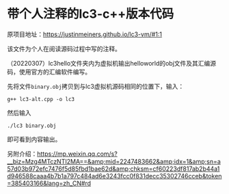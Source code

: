 # 带个人注释的lc3-c++版本代码

原项目地址：https://justinmeiners.github.io/lc3-vm/#1:1

该文件为个人在阅读源码过程中写的注释。

（20220307）lc3hello文件夹内为虚拟机输出helloworld的obj文件及其汇编源码，使用官方的汇编软件编写。

先将文件`binary.obj`拷贝到与lc3虚拟机源码相同的位置下，输入：

```shell
g++ lc3-alt.cpp -o lc3
```
然后输入
```shell
./lc3 binary.obj
```
即可看到内容输出。

另附介绍：https://mp.weixin.qq.com/s?__biz=Mzg4MTczNTI2MA==&amp;mid=2247483662&amp;idx=1&amp;sn=a57d03b972efc7476f5d85fbd1bae62d&amp;chksm=cf60223df817ab2b44a1d946588caaa4b7b1a797c484ad6e3243fcc0f831decc35302746cceb&token=385403166&lang=zh_CN#rd

